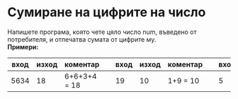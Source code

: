 # Сумиране на цифрите на число
Напишете програма, която чете цяло число num, въведено от потребителя, и отпечатва сумата от цифрите му.
<br>
<b>Примери:</b>
<br>
<table>
<thead><tr><th>вход</th><th>изход</th><th>коментар</th><th>&nbsp;</th><th>вход</th><th>изход</th><th>коментар</th><th>&nbsp;</th><th>вход</th><th>изход</th><th>&nbsp;</th><th>вход</th><th>изход</th></tr></thead><tbody>
 <tr><td>5634</td><td>18</td><td>6+6+3+4 = 18</td><td> </td><td>19</td><td>10</td><td>1+9 = 10</td><td> </td><td>5</td><td>5</td><td> </td><td>17151</td><td>15</td></tr>
</tbody></table>
